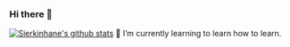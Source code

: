 ### Hi there 👋
[![Sierkinhane's github stats](https://github-readme-stats.anuraghazra1.vercel.app/api?username=Sierkinhane&show_icons=true&theme=radical)](https://github.com/anuraghazra/github-readme-stats)
🌱 I’m currently learning to learn how to learn.
<!--
**Sierkinhane/Sierkinhane** is a ✨ _special_ ✨ repository because its `README.md` (this file) appears on your GitHub profile.

Here are some ideas to get you started:

- 🔭 I’m currently working on ...
- 🌱 I’m currently learning ...
- 👯 I’m looking to collaborate on ...
- 🤔 I’m looking for help with ...
- 💬 Ask me about ...
- 📫 How to reach me: ...
- 😄 Pronouns: ...
- ⚡ Fun fact: ...
-->

